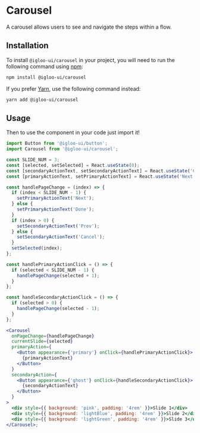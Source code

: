 # Carousel

A carousel allows users to see and navigate the steps within a flow.

<Example is="custom" />

<ReferenceLinks is="custom" />

## Installation

To install `@igloo-ui/carousel` in your project, you will need to run the following command using [npm](https://www.npmjs.com/):

```bash
npm install @igloo-ui/carousel
```

If you prefer [Yarn](https://classic.yarnpkg.com/en/), use the following command instead:

```bash
yarn add @igloo-ui/carousel
```

## Usage

Then to use the component in your code just import it!

```jsx
import Button from '@igloo-ui/button';
import Carousel from '@igloo-ui/carousel';

const SLIDE_NUM = 3;
const [selected, setSelected] = React.useState(0);
const [secondaryActionText, setSecondaryActionText] = React.useState('Cancel');
const [primaryActionText, setPrimaryActionText] = React.useState('Next');

const handlePageChange = (index) => {
  if (index < SLIDE_NUM - 1) {
    setPrimaryActionText('Next');
  } else {
    setPrimaryActionText('Done');
  }
  if (index > 0) {
    setSecondaryActionText('Prev');
  } else {
    setSecondaryActionText('Cancel');
  }
  setSelected(index);
};

const handlePrimaryActionClick = () => {
  if (selected < SLIDE_NUM - 1) {
    handlePageChange(selected + 1);
  }
};

const handleSecondaryActionClick = () => {
  if (selected > 0) {
    handlePageChange(selected - 1);
  }
};

<Carousel
  onPageChange={handlePageChange}
  currentSlide={selected}
  primaryAction={
    <Button appearance={'primary'} onClick={handlePrimaryActionClick}>
      {primaryActionText}
    </Button>
  }
  secondaryAction={
    <Button appearance={'ghost'} onClick={handleSecondaryActionClick}>
      {secondaryActionText}
    </Button>
  }
>
  <div style={{ background: 'pink', padding: '4rem' }}>Slide 1</div>
  <div style={{ background: 'lightBlue', padding: '4rem' }}>Slide 2</div>
  <div style={{ background: 'lightGreen', padding: '4rem' }}>Slide 3</div>
</Carousel>;
```

